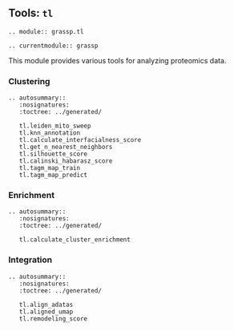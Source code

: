 ## Tools: `tl`

```{eval-rst}
.. module:: grassp.tl
```

```{eval-rst}
.. currentmodule:: grassp
```

This module provides various tools for analyzing proteomics data. 

### Clustering

```{eval-rst}
.. autosummary::
   :nosignatures:
   :toctree: ../generated/

   tl.leiden_mito_sweep
   tl.knn_annotation
   tl.calculate_interfacialness_score
   tl.get_n_nearest_neighbors
   tl.silhouette_score
   tl.calinski_habarasz_score
   tl.tagm_map_train
   tl.tagm_map_predict
```

### Enrichment

```{eval-rst}
.. autosummary::
   :nosignatures:
   :toctree: ../generated/

   tl.calculate_cluster_enrichment
```


### Integration

```{eval-rst}
.. autosummary::
   :nosignatures:
   :toctree: ../generated/

   tl.align_adatas
   tl.aligned_umap
   tl.remodeling_score

```